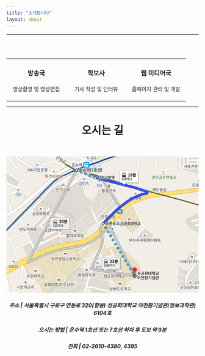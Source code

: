 ```yaml
---
title: "소개합니다"
layout: about
---
```


<center>
<hr/>
<table style="border: none;">
<tr>
<td style="width: 30%; height: auto; border: 0px;">
<center><h3><strong>방송국</strong></h3></center>
<center><h4 style="font-weight: lighter">영상촬영 및 영상편집</h4></center>
</td>

<br/>

<td style="width: 30%; height: auto; border: 0px;">
<center><h3><strong>학보사</strong></h3></center>
<center><h4 style="font-weight: lighter">기사 작성 및 인터뷰</h4></center>
</td>

<br/>

<td style="width: 30%; height: auto; border: 0px;">
<center><h3><strong>웹 미디어국</strong></h3></center>
<center><h4 style="font-weight: lighter">홈페이지 관리 및 개발</h4></center>
</td>
</tr>
</table>

<hr/>
<center><h1><strong>오시는 길</strong></h1></center>

<br/>


![학교 오시는 길.](/assets/images/map.jpg)


<center><h5>주소 | 서울특별시 구로구 연동로 320(항동) 성공회대학교 이천환기념관(정보과학관) 6104호</h5></center>
<center><h5>오시는 방법 | 온수역 1호선 또는 7호선 하차 후 도보 약 9분</h5></center>
<center><h5>전화 | 02-2610-4380, 4395</h5></center>
</center>

